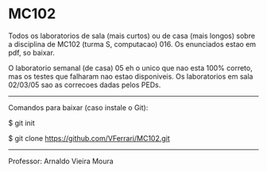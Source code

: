 # MC102

Todos os laboratorios de sala (mais curtos) ou de casa (mais longos) sobre a disciplina de MC102 (turma S, computacao) 016. 
Os enunciados estao em pdf, so baixar.

O laboratorio semanal (de casa) 05 eh o unico que nao esta 100% correto, mas os testes que falharam nao estao disponiveis. 
Os laboratorios em sala 02/03/05 sao as correcoes dadas pelos PEDs.

------------------------------------------------------------------------------------------------------------------------------------

Comandos para baixar (caso instale o Git):

$ git init

$ git clone https://github.com/VFerrari/MC102.git

------------------------------------------------------------------------------------------------------------------------------------

Professor: Arnaldo Vieira Moura

